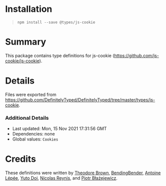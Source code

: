 # Installation
> `npm install --save @types/js-cookie`

# Summary
This package contains type definitions for js-cookie (https://github.com/js-cookie/js-cookie).

# Details
Files were exported from https://github.com/DefinitelyTyped/DefinitelyTyped/tree/master/types/js-cookie.

### Additional Details
 * Last updated: Mon, 15 Nov 2021 17:31:56 GMT
 * Dependencies: none
 * Global values: `Cookies`

# Credits
These definitions were written by [Theodore Brown](https://github.com/theodorejb), [BendingBender](https://github.com/BendingBender), [Antoine Lépée](https://github.com/alepee), [Yuto Doi](https://github.com/yutod), [Nicolas Reynis](https://github.com/nreynis), and [Piotr Błażejewicz](https://github.com/peterblazejewicz).
